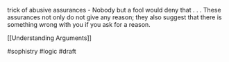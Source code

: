 trick of abusive assurances - Nobody but a fool would deny that . . . These assurances not only do not give any reason; they also suggest that there is something wrong with you if you ask for a reason.

[[Understanding Arguments]]

#sophistry #logic 
#draft